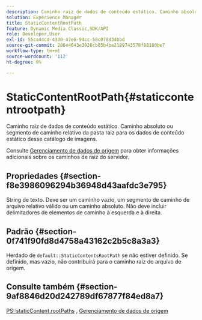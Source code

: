 ```yaml
---
description: Caminho raiz de dados de conteúdo estático. Caminho absoluto ou segmento de caminho relativo da pasta raiz para os dados de conteúdo estático desse catálogo de imagens.
solution: Experience Manager
title: StaticContentRootPath
feature: Dynamic Media Classic,SDK/API
role: Developer,User
exl-id: 55ca44cd-4330-47e6-94cc-58c078d34bbd
source-git-commit: 206e4643e3926cb85b4be2189743578f88180be7
workflow-type: tm+mt
source-wordcount: '112'
ht-degree: 0%

---
```


# StaticContentRootPath{#staticcontentrootpath}

Caminho raiz de dados de conteúdo estático. Caminho absoluto ou segmento de caminho relativo da pasta raiz para os dados de conteúdo estático desse catálogo de imagens.

Consulte [Gerenciamento de dados de origem](../../../../../is-api/image-serving-api-ref/c-configuration-and-administration/c-configuration-and-administration.md#concept-1ec4d9f0e58a430cae045761f1ff9173) para obter informações adicionais sobre os caminhos de raiz do servidor.

## Propriedades {#section-f8e3986096294b36948d43aafdc3e795}

String de texto. Deve ser um caminho vazio, um segmento de caminho de arquivo relativo válido ou um caminho absoluto. Não deve incluir delimitadores de elementos de caminho à esquerda e à direita.

## Padrão {#section-0f741f90fd8d4758a43162c2b5c8a3a3}

Herdado de `default::StaticContentsRootPath` se não estiver definido. Se definido, mas vazio, não contribuirá para o caminho raiz do arquivo de origem.

## Consulte também {#section-9af8846d20d242789df67877f84ed8a7}

[PS::staticContent.rootPaths](../../../../../is-api/image-catalog/image-serving-api-ref/c-image-catalog-reference/c-attributes-reference/r-staticcontentrootpath.md#reference-a2b5368d078349828d282357681bb2a5) ,  [Gerenciamento de dados de origem](../../../../../is-api/image-serving-api-ref/c-configuration-and-administration/c-configuration-and-administration.md#concept-1ec4d9f0e58a430cae045761f1ff9173)
